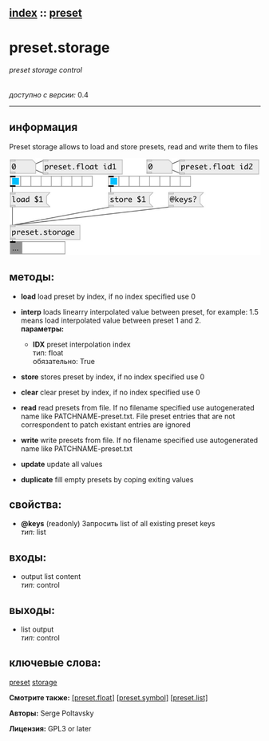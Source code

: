 [index](index.html) :: [preset](category_preset.html)
---

# preset.storage

###### preset storage control

*доступно с версии:* 0.4

---


## информация
Preset storage allows to load and store presets, read and write them to files


[![example](../examples/img/preset.storage.jpg)](../examples/pd/preset.storage.pd)





## методы:

* **load**
load preset by index, if no index specified use 0<br>

* **interp**
loads linearry interpolated value between preset, for example: 1.5 means load
interpolated value between preset 1 and 2.<br>
  __параметры:__
  - **IDX** preset interpolation index<br>
    тип: float <br>
    обязательно: True <br>

* **store**
stores preset by index, if no index specified use 0<br>

* **clear**
clear preset by index, if no index specified use 0<br>

* **read**
read presets from file. If no filename specified use autogenerated name like
PATCHNAME-preset.txt. File preset entries that are not correspondent to patch
existant entries are ignored<br>

* **write**
write presets from file. If no filename specified use autogenerated name like
PATCHNAME-preset.txt<br>

* **update**
update all values<br>

* **duplicate**
fill empty presets by coping exiting values<br>




## свойства:

* **@keys** (readonly)
Запросить list of all existing preset keys<br>
_тип:_ list<br>



## входы:

* output list content<br>
_тип:_ control



## выходы:

* list output<br>
_тип:_ control



## ключевые слова:

[preset](keywords/preset.html)
[storage](keywords/storage.html)



**Смотрите также:**
[\[preset.float\]](preset.float.html)
[\[preset.symbol\]](preset.symbol.html)
[\[preset.list\]](preset.list.html)




**Авторы:** Serge Poltavsky




**Лицензия:** GPL3 or later





